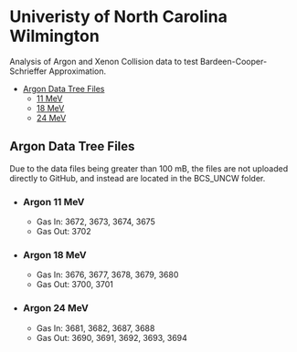 # Univeristy of North Carolina Wilmington

Analysis of Argon and Xenon Collision data to test Bardeen-Cooper-Schrieffer Approximation.

* [Argon Data Tree Files](#argon-data-tree-files)
  * [11 MeV](#argon-11-mev)
  * [18 MeV](#argon-18-mev)
  * [24 MeV](#argon-24-mev)

## Argon Data Tree Files

Due to the data files being greater than 100 mB, the files are not uploaded directly to GitHub, and instead are located in the BCS_UNCW folder.

* ### Argon 11 MeV
  * Gas In:   3672, 3673, 3674, 3675
  * Gas Out:  3702

* ### Argon 18 MeV
  * Gas In:   3676, 3677, 3678, 3679, 3680
  * Gas Out:  3700, 3701

* ### Argon 24 MeV
  * Gas In:   3681, 3682, 3687, 3688
  * Gas Out:  3690, 3691, 3692, 3693, 3694
